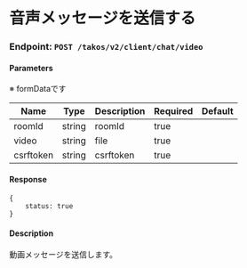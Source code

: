 # 音声メッセージを送信する

### Endpoint: `POST /takos/v2/client/chat/video`

#### Parameters

※ formDataです

| Name      | Type   | Description | Required | Default |
| --------- | ------ | ----------- | -------- | ------- |
| roomId    | string | roomId      | true     |         |
| video     | string | file        | true     |         |
| csrftoken | string | csrftoken   | true     |         |

#### Response

```
{
    status: true
}
```

#### Description

動画メッセージを送信します。
